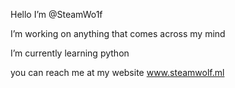 Hello I’m @SteamWo1f

I’m working on anything that comes across my mind 

I’m currently learning python 

you can reach me at my website www.steamwolf.ml
